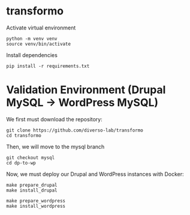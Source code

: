 # transformo

Activate virtual environment

```
python -m venv venv
source venv/bin/activate
```

Install dependencies

```
pip install -r requirements.txt
```

# Validation Environment (Drupal MySQL -> WordPress MySQL)

We first must download the repository:
```
git clone https://github.com/diverso-lab/transformo
cd transformo
```

Then, we will move to the mysql branch
```
git checkout mysql
cd dp-to-wp
```

Now, we must deploy our Drupal and WordPress instances with Docker:
```
make prepare_drupal
make install_drupal

make prepare_wordpress
make install_wordpress
```
